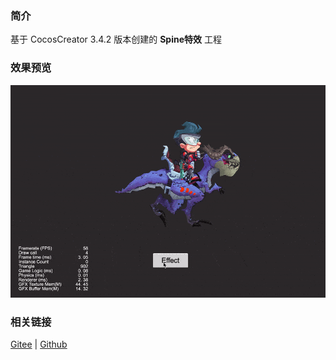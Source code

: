 ### 简介

基于 CocosCreator 3.4.2 版本创建的 **Spine特效** 工程

### 效果预览
![image](../../gif/202203/2022030223.gif)

### 相关链接
[Gitee](https://gitee.com/mirrors_cocos-creator/test-cases-3d/tree/v3.0/assets/cases/spine) | [Github](https://github.com/cocos-creator/test-cases-3d/tree/v3.0/assets/cases/spine)